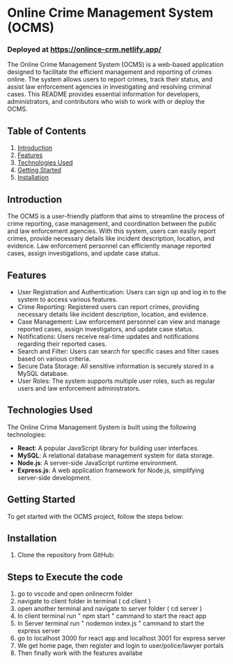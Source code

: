 # Online Crime Management System (OCMS) 
### Deployed at https://onlince-crm.netlify.app/

The Online Crime Management System (OCMS) is a web-based application designed to facilitate the efficient management and reporting of crimes online. The system allows users to report crimes, track their status, and assist law enforcement agencies in investigating and resolving criminal cases. This README provides essential information for developers, administrators, and contributors who wish to work with or deploy the OCMS.

## Table of Contents
1. [Introduction](#introduction)
2. [Features](#features)
3. [Technologies Used](#technologies-used)
4. [Getting Started](#getting-started)
5. [Installation](#installation)

## Introduction
The OCMS is a user-friendly platform that aims to streamline the process of crime reporting, case management, and coordination between the public and law enforcement agencies. With this system, users can easily report crimes, provide necessary details like incident description, location, and evidence. Law enforcement personnel can efficiently manage reported cases, assign investigations, and update case status.

## Features
- User Registration and Authentication: Users can sign up and log in to the system to access various features.
- Crime Reporting: Registered users can report crimes, providing necessary details like incident description, location, and evidence.
- Case Management: Law enforcement personnel can view and manage reported cases, assign investigators, and update case status.
- Notifications: Users receive real-time updates and notifications regarding their reported cases.
- Search and Filter: Users can search for specific cases and filter cases based on various criteria.
- Secure Data Storage: All sensitive information is securely stored in a MySQL database.
- User Roles: The system supports multiple user roles, such as regular users and law enforcement administrators.

## Technologies Used
The Online Crime Management System is built using the following technologies:

- **React**: A popular JavaScript library for building user interfaces.
- **MySQL**: A relational database management system for data storage.
- **Node.js**: A server-side JavaScript runtime environment.
- **Express.js**: A web application framework for Node.js, simplifying server-side development.

## Getting Started
To get started with the OCMS project, follow the steps below:

## Installation
1. Clone the repository from GitHub:

## Steps to Execute the code

1. go to vscode and open onlinecrm folder 
2. navigate to client folder in terminal ( cd client )
3. open another terminal and navigate to server folder ( cd server )
4. In client terminal run " npm start " cammand to start the react app 
5. In Server terminal run " nodemon index.js " cammand to start the express server
6. go to localhost 3000 for react app and localhost 3001 for express server
7. We get home page, then register and login to user/police/lawyer portals
8. Then finally work with the features availabe   
